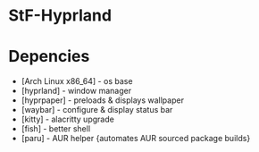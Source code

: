 # StF-Hyprland

# Depencies
* [Arch Linux x86_64] - os base
* [hyprland] - window manager
* [hyprpaper] - preloads & displays wallpaper
* [waybar] - configure & display status bar
* [kitty] - alacritty upgrade
* [fish] - better shell
* [paru] - AUR helper {automates AUR sourced package builds}
